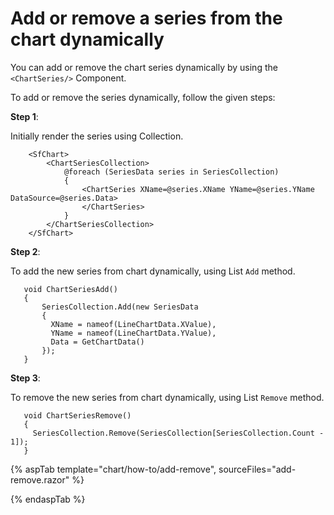 <!-- markdownlint-disable MD036 -->

# Add or remove a series from the chart dynamically

You can add or remove the chart series dynamically by using the `<ChartSeries/>` Component.

To add or remove the series dynamically, follow the given steps:

**Step 1**:

 Initially render the series using Collection.

```razor
    <SfChart>
        <ChartSeriesCollection>
            @foreach (SeriesData series in SeriesCollection)
            {
                <ChartSeries XName=@series.XName YName=@series.YName DataSource=@series.Data>
                </ChartSeries>
            }
        </ChartSeriesCollection>
    </SfChart>
  ```

**Step 2**:

To add the new series from chart dynamically, using List `Add` method.

 ```razor
    void ChartSeriesAdd()
    {
        SeriesCollection.Add(new SeriesData
        {
          XName = nameof(LineChartData.XValue),
          YName = nameof(LineChartData.YValue),
          Data = GetChartData()
        });
    }
 ```

**Step 3**:

To remove the new series from chart dynamically, using List `Remove` method.

 ```razor
    void ChartSeriesRemove()
    {
      SeriesCollection.Remove(SeriesCollection[SeriesCollection.Count - 1]);
    }
 ```

{% aspTab template="chart/how-to/add-remove", sourceFiles="add-remove.razor" %}

{% endaspTab %}
